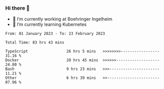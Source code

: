 ### Hi there 👋
- 🔭 I’m currently working at Boehringer Ingelheim
- 🌱 I’m currently learning Kubernetes

 
<!--START_SECTION:waka-->

```text
From: 01 January 2023 - To: 23 February 2023

Total Time: 83 hrs 43 mins

TypeScript                 26 hrs 5 mins   >>>>>>>>-----------------   31.16 %
Docker                     20 hrs 45 mins  >>>>>>-------------------   24.80 %
Bash                       9 hrs 23 mins   >>>----------------------   11.21 %
Other                      6 hrs 39 mins   >>-----------------------   07.96 %
```

<!--END_SECTION:waka-->

 
